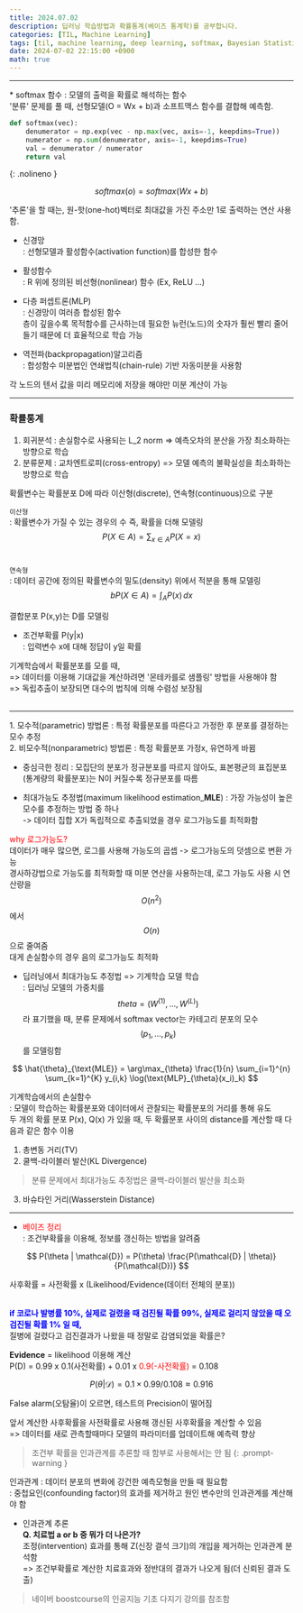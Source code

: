 ```yaml
---
title: 2024.07.02
description: 딥러닝 학습방법과 확률통계(베이즈 통계학)를 공부합니다.
categories: [TIL, Machine Learning]
tags: [til, machine learning, deep learning, softmax, Bayesian Statistics]
date: 2024-07-02 22:15:00 +0900
math: true
---
```


<hr>
* softmax 함수 
: 모델의 출력을 확률로 해석하는 함수 <br/>
'분류' 문제를 풀 때, 선형모델(O = Wx + b)과 소프트맥스 함수를 결합해 예측함. <br/>

```python
def softmax(vec):
    denumerator = np.exp(vec - np.max(vec, axis=-1, keepdims=True))
    numerator = np.sum(denumerator, axis=-1, keepdims=True)
    val = denumerator / numerator
    return val
```
{: .nolineno }

$$
softmax(o) = softmax(Wx + b)
$$ 

'추론'을 할 때는, 원-핫(one-hot)벡터로 최대값을 가진 주소만 1로 출력하는 연산 사용함. <br/>

* 신경망 <br/>
: 선형모델과 활성함수(activation function)를 합성한 함수 <br/>

* 활성함수 <br/>
: R 위에 정의된 비선형(nonlinear) 함수 (Ex, ReLU ...) <br/>

* 다층 퍼셉트론(MLP) <br/>
: 신경망이 여러층 합성된 함수 <br/>
층이 깊을수록 목적함수를 근사하는데 필요한 뉴런(노드)의 숫자가 훨씬 빨리 줄어들기 때문에 더 효율적으로 학습 가능

* 역전파(backpropagation)알고리즘 <br/>
: 합성함수 미분법인 연쇄법칙(chain-rule) 기반 자동미분을 사용함 <br/>

각 노드의 텐서 값을 미리 메모리에 저장을 해야만 미분 계산이 가능

<hr>

<h3> 확률통계 </h3>

1. 회귀분석
: 손실함수로 사용되는 L_2 norm => 예측오차의 분산을 가장 최소화하는 방향으로 학습 <br/>
2. 분류문제
: 교차엔트로피(cross-entropy) => 모델 예측의 불확실성을 최소화하는 방향으로 학습 <br/>

확률변수는 확률분포 D에 따라 이산형(discrete), 연속형(continuous)으로 구분 <br/>

`이산형` <br/>
: 확률변수가 가질 수 있는 경우의 수 즉, 확률을 더해 모델링
$$
{P}(X \in A) = \sum_{x \in A} {P}(X = x)
$$ 
<br/>

`연속형` <br/>
: 데이터 공간에 정의된 확률변수의 밀도(density) 위에서 적분을 통해 모델링 <br/>
$$
b{P}(X \in A) = \int_{A} P(x) \, dx
$$

결합분포 P(x,y)는 D를 모델링 <br/>

* 조건부확률 P(y|x) <br/>
: 입력변수 x에 대해 정답이 y일 확률 <br/>

기계학습에서 확률분포를 모를 때, <br/>
=> 데이터를 이용해 기대값을 계산하려면 '몬테카를로 샘플링' 방법을 사용해야 함 <br/>
=> 독립추출이 보장되면 대수의 법칙에 의해 수렴성 보장됨 <br/> <br/>
<hr>
1. 모수적(parametric) 방법론
: 특정 확률분포를 따른다고 가정한 후 분포를 결정하는 모수 추정 <br/>
2. 비모수적(nonparametric) 방법론
: 특정 확률분포 가정x, 유연하게 바뀜 <br/>

* 중심극한 정리
: 모집단의 분포가 정규분포를 따르지 않아도, 표본평균의 표집분포(통계량의 확률분포)는 N이 커질수록 정규분포를 따름

* 최대가능도 추정법(maximum likelihood estimation_<b>MLE</b>) 
: 가장 가능성이 높은 모수를 추정하는 방법 중 하나 <br/>
-> 데이터 집합 X가 독립적으로 추출되었을 경우 로그가능도를 최적화함 <br/>

<span style="color:red;">why 로그가능도? </span> <br/>
데이터가 매우 많으면, 로그를 사용해 가능도의 곱셉 -> 로그가능도의 덧셈으로 변환 가능 <br/>
경사하강법으로 가능도를 최적화할 때 미분 연산을 사용하는데, 로그 가능도 사용 시 연산량을 $$ O(n^2) $$ 에서 $$ O(n) $$ 으로 줄여줌 <br/>
대게 손실함수의 경우 음의 로그가능도 최적화 <br/>

* 딥러닝에서 최대가능도 추정법
=> 기계학습 모델 학습 <br/>
: 딥러닝 모델의 가중치를 $$ theta = ({W}^{(1)}, ..., W^{(L)}) $$ 라 표기했을 때, 분류 문제에서 softmax vector는 카테고리 분포의 모수 $$ (p_1, ...,p_k) $$ 를 모델링함 <br/>

$$
\hat{\theta}_{\text{MLE}} = \arg\max_{\theta} \frac{1}{n} \sum_{i=1}^{n} \sum_{k=1}^{K} y_{i,k} \log(\text{MLP}_{\theta}(x_i)_k)
$$

기계학습에서의 손실함수 <br/>
:  모델이 학습하는 확률분포와 데이터에서 관찰되는 확률분포의 거리를 통해 유도 <br/>
두 개의 확률 분포 P(x), Q(x) 가 있을 때,
두 확률분포 사이의 distance를 계산할 때 다음과 같은 함수 이용 <br/>
1. 총변동 거리(TV)
2. 쿨백-라이블러 발산(KL Divergence) 
> 분류 문제에서 최대가능도 추정법은 쿨백-라이블러 발산을 최소화
3. 바슈타인 거리(Wasserstein Distance)

<hr>

* <span style="color:red;"> 베이즈 정리 </span> <br/>
: 조건부확률을 이용해, 정보를 갱신하는 방법을 알려줌 <br/>
 
$$
P(\theta | \mathcal{D}) = P(\theta) \frac{P(\mathcal{D} | \theta)}{P(\mathcal{D})}
$$

사후확률 = 사전확률 x (Likelihood/Evidence(데이터 전체의 분포)) <br/>
<br/>

<b> <span style="color:blue;"> if 코로나 발병률 10%, 실제로 걸렸을 때 검진될 확률 99%, 실제로 걸리지 않았을 때 오검진될 확률 1% 일 때, </span> </b> <br/> 
질병에 걸렸다고 검진결과가 나왔을 때 정말로 감염되었을 확률은? <br/>

<b>Evidence</b> = likelihood 이용해 계산 <br/>
P(D) = 0.99 x 0.1(사전확률) + 0.01 x <span style="color:red;"> 0.9(-사전확률) </span> = 0.108

$$
P(\theta | \mathcal{D}) = 0.1 × 0.99/0.108 ≈ 0.916
$$

False alarm(오탐율)이 오르면, 테스트의 Precision이 떨어짐

앞서 계산한 사후확률을 사전확률로 사용해 갱신된 사후확률을 계산할 수 있음 <br/>
=> 데이터를 새로 관측할때마다 모델의 파라미터를 업데이트해 예측력 향상 <br/>

> 조건부 확률을 인과관계를 추론할 때 함부로 사용해서는 안 됨
{: .prompt-warning }

인과관계
: 데이터 분포의 변화에 강건한 예측모형을 만들 때 필요함 <br/>
: 중첩요인(confounding factor)의 효과를 제거하고 원인 변수만의 인과관계를 계산해야 함 <br/>

* 인과관계 추론 <br/>
<b> Q. 치료법 a or b 중 뭐가 더 나은가? </b> <br/>
조정(intervention) 효과를 통해 Z(신장 결석 크기)의 개입을 제거하는 인과관계 분석함 <br/>
=> 조건부확률로 계산한 치료효과와 정반대의 결과가 나오게 됨(더 신뢰된 결과 도출) <br/>


> 네이버 boostcourse의 인공지능 기초 다지기 강의를 참조함